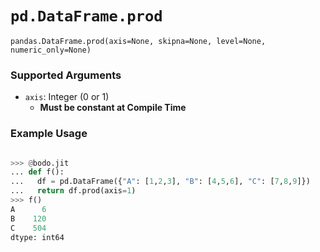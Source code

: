 # `pd.DataFrame.prod`


`pandas.DataFrame.prod(axis=None, skipna=None, level=None, numeric_only=None)`


### Supported Arguments


- `axis`: Integer (0 or 1)
    - **Must be constant at Compile Time**


### Example Usage

```py

>>> @bodo.jit
... def f():
...   df = pd.DataFrame({"A": [1,2,3], "B": [4,5,6], "C": [7,8,9]})
...   return df.prod(axis=1)
>>> f()
A      6
B    120
C    504
dtype: int64
```

